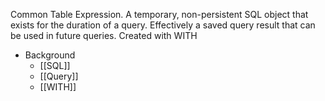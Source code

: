 Common Table Expression. A temporary, non-persistent SQL object that exists for the duration of a query. Effectively a saved query result that can be used in future queries. Created with WITH

- Background
	- [[SQL]]
	- [[Query]]
	- [[WITH]]